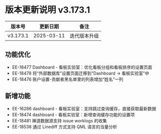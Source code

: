 # 版本更新说明 v3.173.1

| 版本号<br/>   | 更新日期<br/>   | 备注<br/>         |
| ------------- | --------------- | ----------------- |
| v3.173.1<br/> | 2025-03-11<br/> | 迭代版本升级<br/> |

## 功能优化

- EE-18477 Dashboard - 看板实验室：优化看板分组和看板排序的设置页面
- EE-18478 将“外部数据库”设置页面迁移到“Dashboard -> 看板实验室”中
- EE-18476 账户设置-贡献者黑名单里的列表增加“姓名”一列

## 新增功能

- EE-16286 dashboard - 看板实验室：支持跳过查询缓存，直接获取最新数据
- EE-18474 dashboard - 看板实验室：新增查询缓存功能的设置项
- EE-18481 禅道数据源支持 issue worklogs 的收集
- EE-18538 通过 Linediff 方式支持 QML 语言的当量分析


